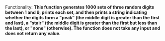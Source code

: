 Functionality: **This function generates 1000 sets of three random digits between 1 and 9, prints each set, and then prints a string indicating whether the digits form a "peak" (the middle digit is greater than the first and last), a "stair" (the middle digit is greater than the first but less than the last), or "none" (otherwise). The function does not take any input and does not return any value.**